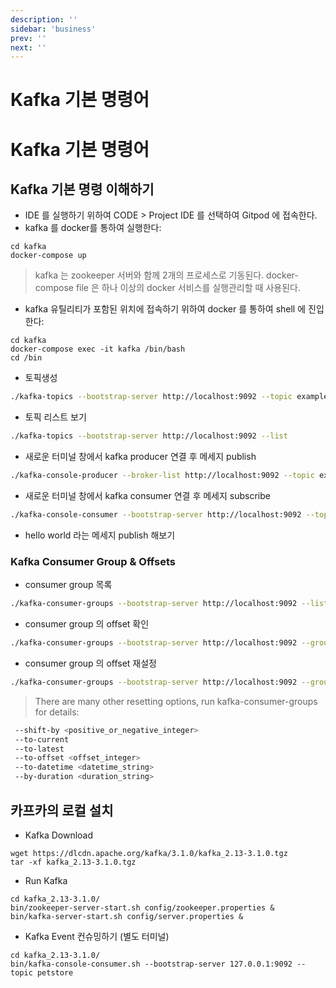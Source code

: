 ```yaml
---
description: ''
sidebar: 'business'
prev: ''
next: ''
---
```


# Kafka 기본 명령어 

# Kafka 기본 명령어 

## Kafka 기본 명령 이해하기

- IDE 를 실행하기 위하여 CODE > Project IDE 를 선택하여 Gitpod 에 접속한다.
- kafka 를 docker를 통하여 실행한다:
```
cd kafka
docker-compose up
```
> kafka 는 zookeeper 서버와 함께 2개의 프로세스로 기동된다.
> docker-compose file 은 하나 이상의 docker 서비스를 실행관리할 때 사용된다.

- kafka 유틸리티가 포함된 위치에 접속하기 위하여 docker 를 통하여 shell 에 진입한다:
```
cd kafka
docker-compose exec -it kafka /bin/bash
cd /bin
```

- 토픽생성
```bash
./kafka-topics --bootstrap-server http://localhost:9092 --topic example --create --partitions 1 --replication-factor 1
```

- 토픽 리스트 보기
```bash
./kafka-topics --bootstrap-server http://localhost:9092 --list    
```

- 새로운 터미널 창에서 kafka producer 연결 후 메세지 publish

```bash
./kafka-console-producer --broker-list http://localhost:9092 --topic example
```

- 새로운 터미널 창에서 kafka consumer 연결 후 메세지 subscribe
```bash
./kafka-console-consumer --bootstrap-server http://localhost:9092 --topic example --from-beginning
```
- hello world 라는 메세지 publish 해보기 

### Kafka Consumer Group & Offsets

- consumer group 목록
```bash
./kafka-consumer-groups --bootstrap-server http://localhost:9092 --list
```
- consumer group 의 offset 확인
```bash
./kafka-consumer-groups --bootstrap-server http://localhost:9092 --group <group_id> --describe
```
- consumer group 의 offset 재설정
```bash
./kafka-consumer-groups --bootstrap-server http://localhost:9092 --group <group_id> --topic example --reset-offsets --to-earliest --execute
```



> There are many other resetting options, run kafka-consumer-groups for details:

```bash
 --shift-by <positive_or_negative_integer>
 --to-current
 --to-latest
 --to-offset <offset_integer>
 --to-datetime <datetime_string>
 --by-duration <duration_string>
```


## 카프카의 로컬 설치

- Kafka Download
```
wget https://dlcdn.apache.org/kafka/3.1.0/kafka_2.13-3.1.0.tgz
tar -xf kafka_2.13-3.1.0.tgz
```

- Run Kafka
```
cd kafka_2.13-3.1.0/
bin/zookeeper-server-start.sh config/zookeeper.properties &
bin/kafka-server-start.sh config/server.properties &
```

- Kafka Event 컨슈밍하기 (별도 터미널)
```
cd kafka_2.13-3.1.0/
bin/kafka-console-consumer.sh --bootstrap-server 127.0.0.1:9092 --topic petstore
```